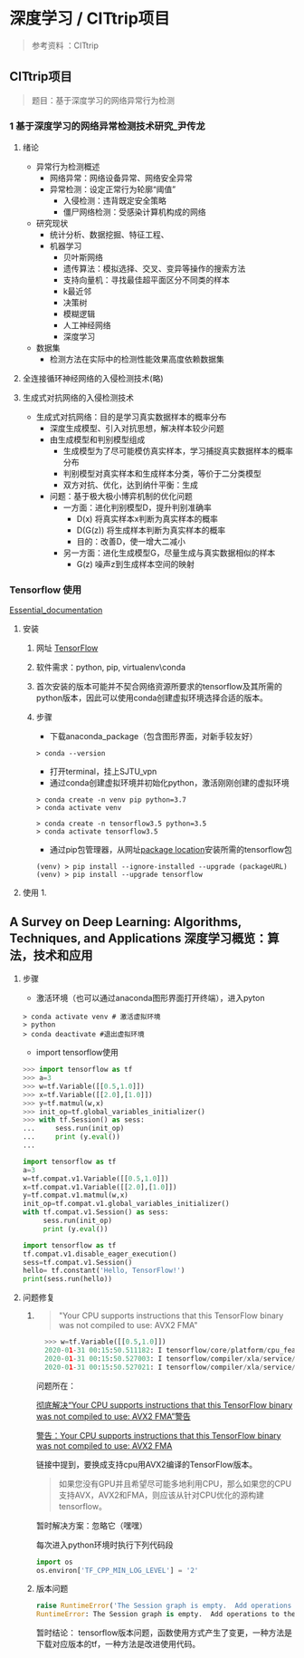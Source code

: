 # 深度学习 / CITtrip项目 

> 参考资料 ：CITtrip

## CITtrip项目

> 题目：基于深度学习的网络异常行为检测

### 1 基于深度学习的网络异常检测技术研究_尹传龙

1. 绪论

   * 异常行为检测概述
     * 网络异常：网络设备异常、网络安全异常
     * 异常检测：设定正常行为轮廓“阈值”
       * 入侵检测：违背既定安全策略
       * 僵尸网络检测：受感染计算机构成的网络
   * 研究现状
     * 统计分析、数据挖掘、特征工程、
     * 机器学习
       * 贝叶斯网络
       * 遗传算法：模拟选择、交叉、变异等操作的搜索方法
       * 支持向量机：寻找最佳超平面区分不同类的样本
       * k最近邻
       * 决策树
       * 模糊逻辑
       * 人工神经网络
       * 深度学习
   * 数据集
     * 检测方法在实际中的检测性能效果高度依赖数据集
  
2. 全连接循环神经网络的入侵检测技术(略)

3. 生成式对抗网络的入侵检测技术

   * 生成式对抗网络：目的是学习真实数据样本的概率分布
     * 深度生成模型、引入对抗思想，解决样本较少问题
     * 由生成模型和判别模型组成
       * 生成模型为了尽可能模仿真实样本，学习捕捉真实数据样本的概率分布
       * 判别模型对真实样本和生成样本分类，等价于二分类模型
       * 双方对抗、优化，达到纳什平衡：生成
     * 问题：基于极大极小博弈机制的优化问题
       * 一方面：进化判别模型D，提升判别准确率
         * D(x) 将真实样本x判断为真实样本的概率
         * D(G(z)) 将生成样本判断为真实样本的概率
         * 目的：改善D，使一增大二减小
       * 另一方面：进化生成模型G，尽量生成与真实数据相似的样本
         * G(z) 噪声z到生成样本空间的映射

### Tensorflow 使用

[Essential_documentation](https://tensorflow.google.cn/guide/)

1. 安装
   1. 网址 [TensorFlow](https://tensorflow.google.cn/)
   2. 软件需求：python, pip, virtualenv\conda
   3. 首次安装的版本可能并不契合网络资源所要求的tensorflow及其所需的python版本，因此可以使用conda创建虚拟环境选择合适的版本。
   4. 步骤
      * 下载anaconda_package（包含图形界面，对新手较友好）

      ``` shell
      > conda --version
      ```

      * 打开terminal，挂上SJTU_vpn
      * 通过conda创建虚拟环境并初始化python，激活刚刚创建的虚拟环境

      ``` shell
      > conda create -n venv pip python=3.7
      > conda activate venv
      ```

      ``` shell
      > conda create -n tensorflow3.5 python=3.5
      > conda activate tensorflow3.5
      ```

      * 通过pip包管理器，从网址[package location](https://tensorflow.google.cn/install/pip#package-location)安装所需的tensorflow包

      ``` shell
      (venv) > pip install --ignore-installed --upgrade (packageURL)
      (venv) > pip install --upgrade tensorflow
      ```

2. 使用
   1. 
   
   
## A Survey on Deep Learning: Algorithms, Techniques, and Applications 深度学习概览：算法，技术和应用
   1. 步骤
      * 激活环境（也可以通过anaconda图形界面打开终端），进入pyton

      ``` shell
      > conda activate venv # 激活虚拟环境
      > python
      > conda deactivate #退出虚拟环境
      ```

      * import tensorflow使用

      ```python
      >>> import tensorflow as tf
      >>> a=3
      >>> w=tf.Variable([[0.5,1.0]])
      >>> x=tf.Variable([[2.0],[1.0]])
      >>> y=tf.matmul(w,x)
      >>> init_op=tf.global_variables_initializer()
      >>> with tf.Session() as sess:
      ...     sess.run(init_op)
      ...     print (y.eval())
      ...
      ```

      ```python
      import tensorflow as tf
      a=3
      w=tf.compat.v1.Variable([[0.5,1.0]])
      x=tf.compat.v1.Variable([[2.0],[1.0]])
      y=tf.compat.v1.matmul(w,x)
      init_op=tf.compat.v1.global_variables_initializer()
      with tf.compat.v1.Session() as sess:
           sess.run(init_op)
           print (y.eval())
      ```

      ```python
      import tensorflow as tf 
      tf.compat.v1.disable_eager_execution() 
      sess=tf.compat.v1.Session() 
      hello= tf.constant('Hello, TensorFlow!') 
      print(sess.run(hello))
      ```

3. 问题修复

   1. >"Your CPU supports instructions that this TensorFlow binary was not compiled to use: AVX2 FMA"

      ```python
        >>> w=tf.Variable([[0.5,1.0]])
        2020-01-31 00:15:50.511182: I tensorflow/core/platform/cpu_feature_guard.cc:142] Your CPU supports instructions that this TensorFlow binary was not compiled to use: AVX2 FMA
        2020-01-31 00:15:50.527003: I tensorflow/compiler/xla/service/service.cc:168] XLA service 0x7f7fc1dcc1a0 initialized for platform Host (this does not guarantee that XLA will be used). Devices:
        2020-01-31 00:15:50.527021: I tensorflow/compiler/xla/service/service.cc:176]   StreamExecutor device (0): Host, Default Version
      ```

      问题所在：

      [彻底解决“Your CPU supports instructions that this TensorFlow binary was not compiled to use: AVX2 FMA”警告](https://blog.csdn.net/wlwlomo/article/details/82806118)

      [警告：Your CPU supports instructions that this TensorFlow binary was not compiled to use: AVX2 FMA](https://blog.csdn.net/hq86937375/article/details/79696023)

      链接中提到，要换成支持cpu用AVX2编译的TensorFlow版本。

      > 如果您没有GPU并且希望尽可能多地利用CPU，那么如果您的CPU支持AVX，AVX2和FMA，则应该从针对CPU优化的源构建tensorflow。

      暂时解决方案：忽略它（嘿嘿）

      每次进入python环境时执行下列代码段

      ```python
      import os
      os.environ['TF_CPP_MIN_LOG_LEVEL'] = '2'
      ```

   2. 版本问题

      ```python
      raise RuntimeError('The Session graph is empty.  Add operations to the '
      RuntimeError: The Session graph is empty.  Add operations to the graph before calling run().
      ```

      暂时结论： tensorflow版本问题，函数使用方式产生了变更，一种方法是下载对应版本的tf，一种方法是改进使用代码。
